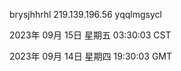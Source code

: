 brysjhhrhl 219.139.196.56 yqqlmgsycl

2023年 09月 15日 星期五 03:30:03 CST

2023年 09月 14日 星期四 19:30:03 GMT

